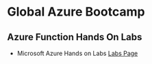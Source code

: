 # Global Azure Bootcamp 
## Azure Function Hands On Labs

* Microsoft Azure Hands on Labs
[Labs Page](https://www.microsoft.com/handsonlabs/Account/SignIn?redirect=/handsonlabs/SelfPacedLabs?storyGuid=A2A9A5BD-399B-4631-A44A-EF3B51250A65)

